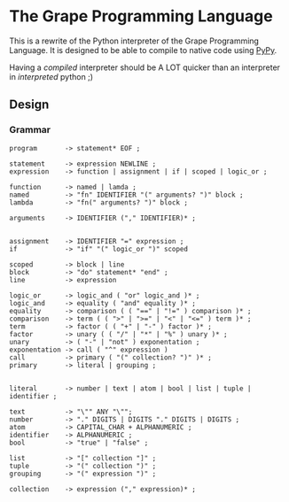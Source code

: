 # The Grape Programming Language

This is a rewrite of the Python interpreter of the Grape Programming Language. It is
designed to be able to compile to native code using [PyPy](https://www.pypy.org).

Having a _compiled_ interpreter should be A LOT quicker than an interpreter in
_interpreted_ python ;)

## Design

### Grammar

```text
program       -> statement* EOF ;

statement     -> expression NEWLINE ;
expression    -> function | assignment | if | scoped | logic_or ;

function      -> named | lamda ;
named         -> "fn" IDENTIFIER "(" arguments? ")" block ;
lambda        -> "fn(" arguments? ")" block ;

arguments     -> IDENTIFIER ("," IDENTIFIER)* ;


assignment    -> IDENTIFIER "=" expression ;
if            -> "if" "(" logic_or ")" scoped

scoped        -> block | line
block         -> "do" statement* "end" ;
line          -> expression

logic_or      -> logic_and ( "or" logic_and )* ;
logic_and     -> equality ( "and" equality )* ;
equality      -> comparison ( ( "==" | "!=" ) comparison )* ;
comparison    -> term ( ( ">" | ">=" | "<" | "<=" ) term )* ;
term          -> factor ( ( "+" | "-" ) factor )* ;
factor        -> unary ( ( "/" | "*" | "%" ) unary )* ;
unary         -> ( "-" | "not" ) exponentation ;
exponentation -> call ( "^" expression )
call          -> primary ( "(" collection? ")" )* ;
primary       -> literal | grouping ;


literal       -> number | text | atom | bool | list | tuple | identifier ;

text          -> "\"" ANY "\"";
number        -> "." DIGITS | DIGITS "." DIGITS | DIGITS ;
atom          -> CAPITAL_CHAR + ALPHANUMERIC ;
identifier    -> ALPHANUMERIC ;
bool          -> "true" | "false" ;

list          -> "[" collection "]" ;
tuple         -> "(" collection ")" ;
grouping      -> "(" expression ")" ;

collection    -> expression ("," expression)* ;
```
